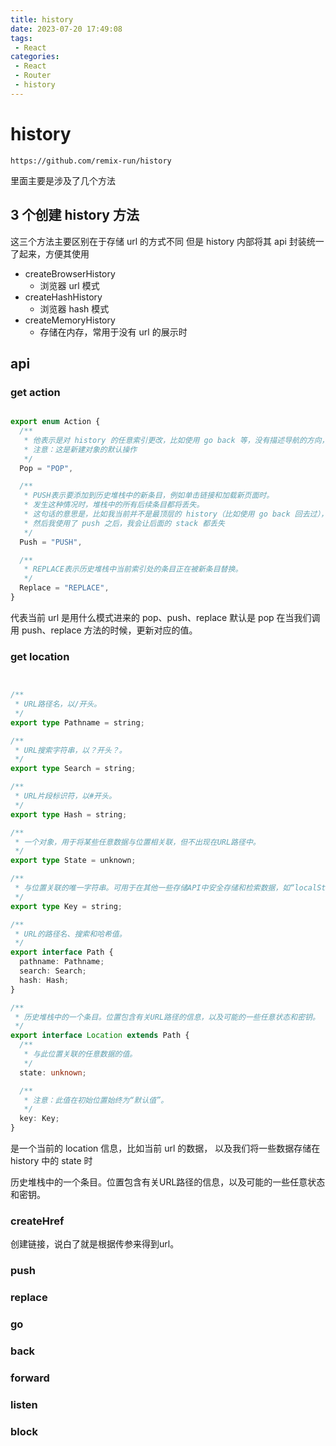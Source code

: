 ```yaml
---
title: history
date: 2023-07-20 17:49:08
tags:
 - React
categories:
 - React
 - Router
 - history
---
```


# history

```
https://github.com/remix-run/history
```

里面主要是涉及了几个方法

## 3 个创建 history 方法

这三个方法主要区别在于存储 url 的方式不同
但是 history 内部将其 api 封装统一了起来，方便其使用

* createBrowserHistory
  * 浏览器 url 模式
* createHashHistory
  * 浏览器 hash 模式
* createMemoryHistory
  * 存储在内存，常用于没有 url 的展示时


## api



### get action

```typescript

export enum Action {
  /**
   * 他表示是对 history 的任意索引更改，比如使用 go back 等，没有描述导航的方向，只是索引的变化
   * 注意：这是新建对象的默认操作
   */
  Pop = "POP",

  /**
   * PUSH表示要添加到历史堆栈中的新条目，例如单击链接和加载新页面时。
   * 发生这种情况时，堆栈中的所有后续条目都将丢失。
   * 这句话的意思是，比如我当前并不是最顶层的 history（比如使用 go back 回去过），
   * 然后我使用了 push 之后，我会让后面的 stack 都丢失
   */
  Push = "PUSH",

  /**
   * REPLACE表示历史堆栈中当前索引处的条目正在被新条目替换。
   */
  Replace = "REPLACE",
}

```

代表当前 url 是用什么模式进来的 pop、push、replace
默认是 pop
在当我们调用 push、replace 方法的时候，更新对应的值。


### get location


```typescript


/**
 * URL路径名，以/开头。
 */
export type Pathname = string;

/**
 * URL搜索字符串，以？开头？。
 */
export type Search = string;

/**
 * URL片段标识符，以#开头。
 */
export type Hash = string;

/**
 * 一个对象，用于将某些任意数据与位置相关联，但不出现在URL路径中。
 */
export type State = unknown;

/**
 * 与位置关联的唯一字符串。可用于在其他一些存储API中安全存储和检索数据，如“localStorage”。
 */
export type Key = string;

/**
 * URL的路径名、搜索和哈希值。
 */
export interface Path {
  pathname: Pathname;
  search: Search;
  hash: Hash;
}

/**
 * 历史堆栈中的一个条目。位置包含有关URL路径的信息，以及可能的一些任意状态和密钥。
 */
export interface Location extends Path {
  /**
   * 与此位置关联的任意数据的值。
   */
  state: unknown;

  /**
   * 注意：此值在初始位置始终为“默认值”。
   */
  key: Key;
}


```


是一个当前的 location 信息，比如当前 url 的数据，
以及我们将一些数据存储在 history 中的 state 时

历史堆栈中的一个条目。位置包含有关URL路径的信息，以及可能的一些任意状态和密钥。


### createHref

创建链接，说白了就是根据传参来得到url。


### push




### replace




### go




### back




### forward




### listen




### block








